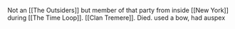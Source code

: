 Not an [[The Outsiders]] but member of that party from inside [[New York]] during [[The Time Loop]].
[[Clan Tremere]].
Died.
used a bow, had auspex
